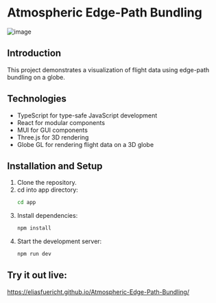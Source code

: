 # Atmospheric Edge-Path Bundling
![image](https://github.com/user-attachments/assets/16ff1f9b-226a-48df-ae35-8a1f4a50a231)

## Introduction
This project demonstrates a visualization of flight data using edge-path bundling on a globe.

## Technologies
- TypeScript for type-safe JavaScript development
- React for modular components
- MUI for GUI components
- Three.js for 3D rendering
- Globe GL for rendering flight data on a 3D globe

## Installation and Setup
1. Clone the repository.
2. cd into app directory:
   ```bash
   cd app
    ```
3. Install dependencies:
   ```bash
   npm install
    ```
4. Start the development server:
   ```bash
   npm run dev
      ```
## Try it out live:
https://eliasfuericht.github.io/Atmospheric-Edge-Path-Bundling/
